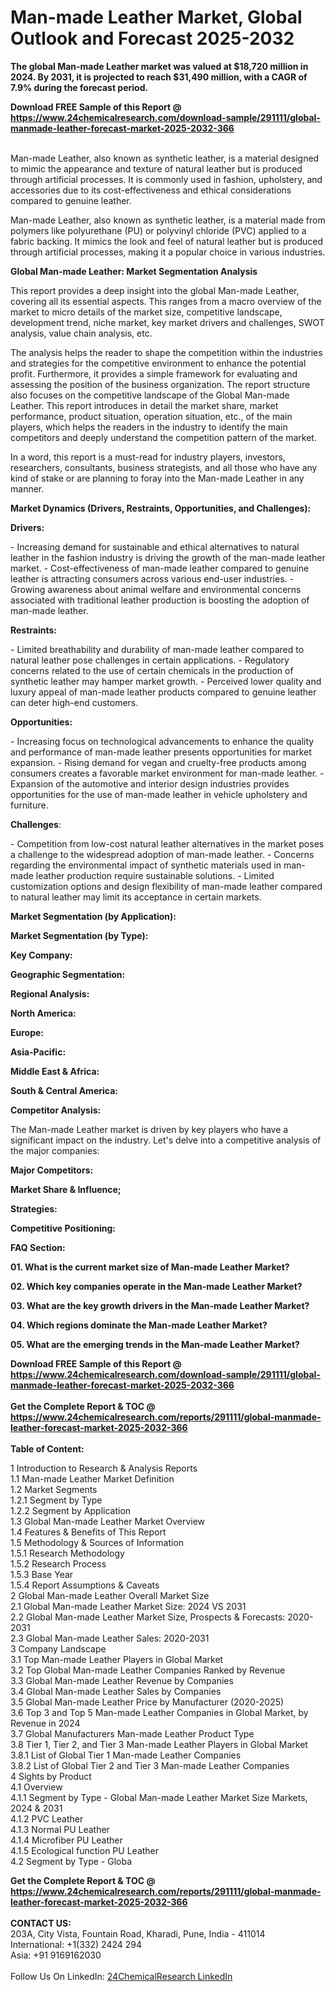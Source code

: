 <h1>Man-made Leather Market, Global Outlook and Forecast 2025-2032</h1><p>
</p><p><strong>The global Man-made Leather market was valued at $18,720 million in 2024. By 2031, it is projected to reach $31,490 million, with a CAGR of 7.9% during the forecast period.</strong></p><p>
</p><div><b>Download FREE Sample of this Report @ 
            <a href="https://www.24chemicalresearch.com/download-sample/291111/global-manmade-leather-forecast-market-2025-2032-366">
            https://www.24chemicalresearch.com/download-sample/291111/global-manmade-leather-forecast-market-2025-2032-366</a></b></div><br><p>Man-made Leather, also known as synthetic leather, is a material designed to mimic the appearance and texture of natural leather but is produced through artificial processes. It is commonly used in fashion, upholstery, and accessories due to its cost-effectiveness and ethical considerations compared to genuine leather.</p><p>
</p><p>Man-made Leather, also known as synthetic leather, is a material made from polymers like polyurethane (PU) or polyvinyl chloride (PVC) applied to a fabric backing. It mimics the look and feel of natural leather but is produced through artificial processes, making it a popular choice in various industries.</p><p>
<strong>Global Man-made Leather: Market Segmentation Analysis</strong></p><p>
</p><p>This report provides a deep insight into the global Man-made Leather, covering all its essential aspects. This ranges from a macro overview of the market to micro details of the market size, competitive landscape, development trend, niche market, key market drivers and challenges, SWOT analysis, value chain analysis, etc.</p><p>
</p><p>The analysis helps the reader to shape the competition within the industries and strategies for the competitive environment to enhance the potential profit. Furthermore, it provides a simple framework for evaluating and assessing the position of the business organization. The report structure also focuses on the competitive landscape of the Global Man-made Leather. This report introduces in detail the market share, market performance, product situation, operation situation, etc., of the main players, which helps the readers in the industry to identify the main competitors and deeply understand the competition pattern of the market.</p><p>
</p><p>In a word, this report is a must-read for industry players, investors, researchers, consultants, business strategists, and all those who have any kind of stake or are planning to foray into the Man-made Leather in any manner.</p><p>
<strong>Market Dynamics (Drivers, Restraints, Opportunities, and Challenges):</strong></p><p>
<strong>Drivers:</strong></p><p>
</p><p>- Increasing demand for sustainable and ethical alternatives to natural leather in the fashion industry is driving the growth of the man-made leather market. - Cost-effectiveness of man-made leather compared to genuine leather is attracting consumers across various end-user industries. - Growing awareness about animal welfare and environmental concerns associated with traditional leather production is boosting the adoption of man-made leather.</p><p>
<strong>Restraints:</strong></p><p>
</p><p>- Limited breathability and durability of man-made leather compared to natural leather pose challenges in certain applications. - Regulatory concerns related to the use of certain chemicals in the production of synthetic leather may hamper market growth. - Perceived lower quality and luxury appeal of man-made leather products compared to genuine leather can deter high-end customers.</p><p>
<strong>Opportunities:</strong></p><p>
</p><p>- Increasing focus on technological advancements to enhance the quality and performance of man-made leather presents opportunities for market expansion. - Rising demand for vegan and cruelty-free products among consumers creates a favorable market environment for man-made leather. - Expansion of the automotive and interior design industries provides opportunities for the use of man-made leather in vehicle upholstery and furniture.</p><p>
<strong>Challenges</strong>:</p><p>
</p><p>- Competition from low-cost natural leather alternatives in the market poses a challenge to the widespread adoption of man-made leather. - Concerns regarding the environmental impact of synthetic materials used in man-made leather production require sustainable solutions. - Limited customization options and design flexibility of man-made leather compared to natural leather may limit its acceptance in certain markets.</p><p>
<strong>Market Segmentation (by Application):</strong></p><p>
</p><p>
<strong>Market Segmentation (by Type):</strong></p><p>
</p><p>
<strong>Key Company:</strong></p><p>
</p><p>
<strong>Geographic Segmentation:</strong></p><p>
</p><p>
	</p><p>
<strong>Regional Analysis:</strong></p><p>
<strong>North America:</strong></p><p>
</p><p>
<strong>Europe:</strong></p><p>
</p><p>
<strong>Asia-Pacific:</strong></p><p>
</p><p>
<strong>Middle East &amp; Africa:</strong></p><p>
</p><p>
<strong>South &amp; Central America:</strong></p><p>
</p><p>
<strong>Competitor Analysis:</strong></p><p>
</p><p>The Man-made Leather market is driven by key players who have a significant impact on the industry. Let's delve into a competitive analysis of the major companies:</p><p>
<strong>Major Competitors:</strong></p><p>
</p><p>
<strong>Market Share &amp; Influence;</strong></p><p>
</p><p>
<strong>Strategies:</strong></p><p>
</p><p>
<strong>Competitive Positioning:</strong></p><p>
</p><p>
<strong>FAQ Section:</strong></p><p>
</p><p><strong>01. What is the current market size of Man-made Leather Market?</strong></p><p>
</p><p>
</p><p><strong>02. Which key companies operate in the Man-made Leather Market?</strong></p><p>
</p><p>
</p><p><strong>03. What are the key growth drivers in the Man-made Leather Market?</strong></p><p>
</p><p>
</p><p><strong>04. Which regions dominate the Man-made Leather Market?</strong></p><p>
</p><p>
</p><p><strong>05. What are the emerging trends in the Man-made Leather Market?</strong></p><p>
</p><div><b>Download FREE Sample of this Report @ 
            <a href="https://www.24chemicalresearch.com/download-sample/291111/global-manmade-leather-forecast-market-2025-2032-366">
            https://www.24chemicalresearch.com/download-sample/291111/global-manmade-leather-forecast-market-2025-2032-366</a></b></div><br><div><b>Get the Complete Report & TOC @ 
            <a href="https://www.24chemicalresearch.com/reports/291111/global-manmade-leather-forecast-market-2025-2032-366">
            https://www.24chemicalresearch.com/reports/291111/global-manmade-leather-forecast-market-2025-2032-366</a></b></div><br>
            <b>Table of Content:</b><p>1 Introduction to Research & Analysis Reports<br />
 1.1 Man-made Leather Market Definition<br />
 1.2 Market Segments<br />
 1.2.1 Segment by Type<br />
 1.2.2 Segment by Application<br />
 1.3 Global Man-made Leather Market Overview<br />
 1.4 Features & Benefits of This Report<br />
 1.5 Methodology & Sources of Information<br />
 1.5.1 Research Methodology<br />
 1.5.2 Research Process<br />
 1.5.3 Base Year<br />
 1.5.4 Report Assumptions & Caveats<br />
2 Global Man-made Leather Overall Market Size<br />
 2.1 Global Man-made Leather Market Size: 2024 VS 2031<br />
 2.2 Global Man-made Leather Market Size, Prospects & Forecasts: 2020-2031<br />
 2.3 Global Man-made Leather Sales: 2020-2031<br />
3 Company Landscape<br />
 3.1 Top Man-made Leather Players in Global Market<br />
 3.2 Top Global Man-made Leather Companies Ranked by Revenue<br />
 3.3 Global Man-made Leather Revenue by Companies<br />
 3.4 Global Man-made Leather Sales by Companies<br />
 3.5 Global Man-made Leather Price by Manufacturer (2020-2025)<br />
 3.6 Top 3 and Top 5 Man-made Leather Companies in Global Market, by Revenue in 2024<br />
 3.7 Global Manufacturers Man-made Leather Product Type<br />
 3.8 Tier 1, Tier 2, and Tier 3 Man-made Leather Players in Global Market<br />
 3.8.1 List of Global Tier 1 Man-made Leather Companies<br />
 3.8.2 List of Global Tier 2 and Tier 3 Man-made Leather Companies<br />
4 Sights by Product<br />
 4.1 Overview<br />
 4.1.1 Segment by Type - Global Man-made Leather Market Size Markets, 2024 & 2031<br />
 4.1.2 PVC Leather<br />
 4.1.3 Normal PU Leather<br />
 4.1.4 Microfiber PU Leather<br />
 4.1.5 Ecological function PU Leather<br />
 4.2 Segment by Type - Globa</p><div><b>Get the Complete Report & TOC @ 
            <a href="https://www.24chemicalresearch.com/reports/291111/global-manmade-leather-forecast-market-2025-2032-366">
            https://www.24chemicalresearch.com/reports/291111/global-manmade-leather-forecast-market-2025-2032-366</a></b></div><br><b>CONTACT US:</b><br>
            203A, City Vista, Fountain Road, Kharadi, Pune, India - 411014<br>
            International: +1(332) 2424 294<br>
            Asia: +91 9169162030 <br><br>
            Follow Us On LinkedIn: <a href="https://www.linkedin.com/company/24chemicalresearch/">24ChemicalResearch LinkedIn</a>